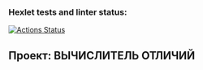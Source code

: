 ### Hexlet tests and linter status:
[![Actions Status](https://github.com/vlrkors/python-project-50/actions/workflows/hexlet-check.yml/badge.svg)](https://github.com/vlrkors/python-project-50/actions)

## Проект: ВЫЧИСЛИТЕЛЬ ОТЛИЧИЙ